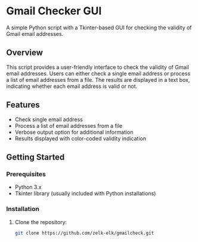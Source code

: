 # Gmail Checker GUI

A simple Python script with a Tkinter-based GUI for checking the validity of Gmail email addresses.

## Overview

This script provides a user-friendly interface to check the validity of Gmail email addresses. Users can either check a single email address or process a list of email addresses from a file. The results are displayed in a text box, indicating whether each email address is valid or not.

## Features

- Check single email address
- Process a list of email addresses from a file
- Verbose output option for additional information
- Results displayed with color-coded validity indication

## Getting Started

### Prerequisites

- Python 3.x
- Tkinter library (usually included with Python installations)

### Installation

1. Clone the repository:

   ```bash
   git clone https://github.com/zelk-elk/gmailcheck.git
